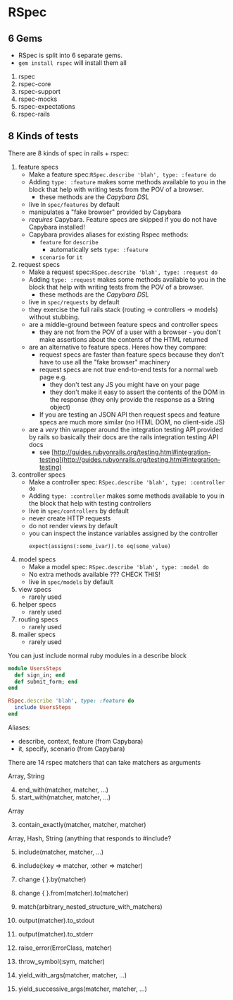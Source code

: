 # RSpec

## 6 Gems

* RSpec is split into 6 separate gems.
* `gem install rspec` will install them all


1. rspec
2. rspec-core
3. rspec-support
4. rspec-mocks
5. rspec-expectations
6. rspec-rails

## 8 Kinds of tests

There are 8 kinds of spec in rails + rspec:

1. feature specs
    * Make a feature spec:`RSpec.describe 'blah', type: :feature do`
    * Adding `type: :feature` makes some methods available to you in the block
      that help with writing tests from the POV of a browser.
        * these methods are the _Capybara DSL_
    * live in `spec/features` by default
    * manipulates a "fake browser" provided by Capybara
    * _requires_ Capybara. Feature specs are skipped if you do not have Capybara installed!
    * Capybara provides aliases for existing Rspec methods:
        * `feature` for `describe`
            * automatically sets `type: :feature`
        * `scenario` for `it`
2. request specs
    * Make a request spec:`RSpec.describe 'blah', type: :request do`
    * Adding `type: :request` makes some methods available to you in the block
      that help with writing tests from the POV of a browser.
        * these methods are the _Capybara DSL_
    * live in `spec/requests` by default
    * they exercise the full rails stack (routing -> controllers -> models) without stubbing.
    * are a middle-ground between feature specs and controller specs
        * they are not from the POV of a user with a browser - you don't make assertions about the contents of the HTML returned
    * are an alternative to feature specs. Heres how they compare:
        * request specs are faster than feature specs because they don't have
          to use all the "fake browser" machinery
        * request specs are not _true_ end-to-end tests for a normal web page e.g.
            * they don't test any JS you might have on your page
            * they don't make it easy to assert the contents of the DOM in the
              response (they only provide the response as a String object)
        * If you are testing an JSON API then request specs and feature specs
          are much more similar (no HTML DOM, no client-side JS)
    * are a _very_ thin wrapper around the integration testing API provided by
      rails so basically their docs are the rails integration testing API docs
      - see [http://guides.rubyonrails.org/testing.html#integration-testing](http://guides.rubyonrails.org/testing.html#integration-testing)
3. controller specs
    * Make a controller spec: `RSpec.describe 'blah', type: :controller do`
    * Adding `type: :controller` makes some methods available to you in the block
      that help with testing controllers
    * live in `spec/controllers` by default
    * never create HTTP requests
    * do not render views by default
    * you can inspect the instance variables assigned by the controller
      ```
      expect(assigns(:some_ivar)).to eq(some_value)
      ```
4. model specs
    * Make a model spec: `RSpec.describe 'blah', type: :model do`
    * No extra methods available ??? CHECK THIS!
    * live in `spec/models` by default
5. view specs
    * rarely used
6. helper specs
    * rarely used
7. routing specs
    * rarely used
8. mailer specs
    * rarely used


You can just include normal ruby modules in a describe block

```ruby
module UsersSteps
  def sign_in; end
  def submit_form; end
end

RSpec.describe 'blah', type: :feature do
  include UsersSteps
end
```

Aliases:
* describe, context, feature (from Capybara)
* it, specify, scenario (from Capybara)

There are 14 rspec matchers that can take matchers as arguments

Array, String

4. end_with(matcher, matcher, ...)
11. start_with(matcher, matcher, ...)

Array

3. contain_exactly(matcher, matcher, matcher)

Array, Hash, String (anything that responds to #include?

5. include(matcher, matcher, ...)
6. include(:key => matcher, :other => matcher)


1. change { }.by(matcher)
2. change { }.from(matcher).to(matcher)
7. match(arbitrary_nested_structure_with_matchers)
8. output(matcher).to_stdout
9. output(matcher).to_stderr
10. raise_error(ErrorClass, matcher)
12. throw_symbol(:sym, matcher)
13. yield_with_args(matcher, matcher, ...)
14. yield_successive_args(matcher, matcher, ...)

